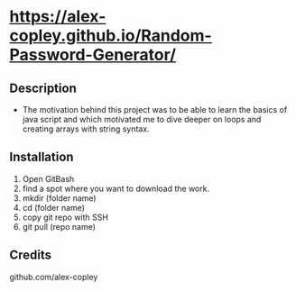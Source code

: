 # <Random-Password-Generator> https://alex-copley.github.io/Random-Password-Generator/
## Description
- The motivation behind this project was to be able to learn the basics of java script and which motivated me to dive deeper on loops and creating arrays with string syntax.
## Installation
1. Open GitBash
2. find a spot where you want to download the work.
3. mkdir (folder name)
4. cd (folder name)
5. copy git repo with SSH
6. git pull (repo name)
## Credits
github.com/alex-copley
